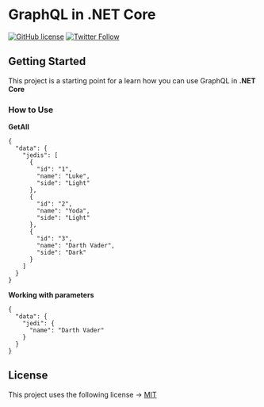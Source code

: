 # GraphQL in .NET Core

[![GitHub license](https://img.shields.io/badge/license-MIT-blue.svg)](https://github.com/Jadhielv/graphql-with-dotnet-core/blob/master/LICENSE)
[![Twitter Follow](https://img.shields.io/twitter/follow/jadhielv?style=social)](https://twitter.com/intent/follow?screen_name=jadhielv)

## Getting Started

This project is a starting point for a learn how you can use GraphQL in **.NET Core**

### How to Use

**GetAll**

```
{
  "data": {
    "jedis": [
      {
        "id": "1",
        "name": "Luke",
        "side": "Light"
      },
      {
        "id": "2",
        "name": "Yoda",
        "side": "Light"
      },
      {
        "id": "3",
        "name": "Darth Vader",
        "side": "Dark"
      }
    ]
  }
}
```

**Working with parameters**

```
{
  "data": {
    "jedi": {
      "name": "Darth Vader"
    }
  }
}
```

## License
<!--- If you're not sure which open license to use see https://choosealicense.com/--->

This project uses the following license -> [MIT](<https://choosealicense.com/licenses/mit/>)
